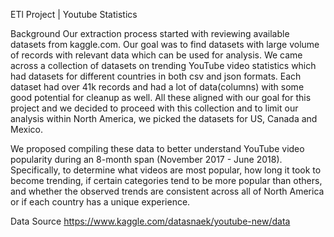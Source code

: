 ETl Project | Youtube Statistics

Background
Our extraction process started with reviewing available datasets from kaggle.com. Our goal was to find datasets with large volume of records with relevant data which can be used for analysis.
We came across a collection of datasets on trending YouTube video statistics which had datasets for different countries in both csv and json formats. Each dataset had over 41k records and had a lot of data(columns) with some good potential for cleanup as well. 
All these aligned with our goal for this project and we decided to proceed with this collection and to limit our analysis within North America, we picked the datasets for US, Canada and Mexico. 

We proposed compiling these data to better understand YouTube video popularity during an 8-month span (November 2017 - June 2018). Specifically, to determine what videos are most popular, how long it took to become trending, if certain categories tend to be more popular than others, and whether the observed trends are consistent across all of North America or if each country has a unique experience.

Data Source
https://www.kaggle.com/datasnaek/youtube-new/data
